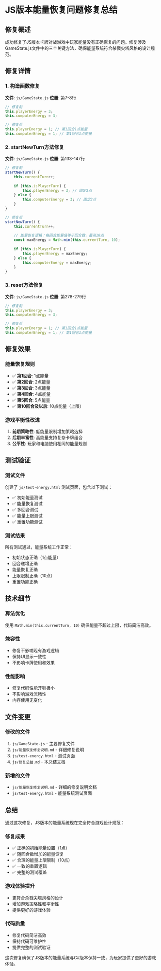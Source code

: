 # JS版本能量恢复问题修复总结

## 修复概述

成功修复了JS版本卡牌对战游戏中玩家能量没有正确恢复的问题。修复涉及GameState.js文件中的三个关键方法，确保能量系统符合杀戮尖塔风格的设计规范。

## 修复详情

### 1. 构造函数修复
**文件**: `js/GameState.js`
**位置**: 第7-8行
```javascript
// 修复前
this.playerEnergy = 3;
this.computerEnergy = 3;

// 修复后
this.playerEnergy = 1; // 第1回合1点能量
this.computerEnergy = 1; // 第1回合1点能量
```

### 2. startNewTurn方法修复
**文件**: `js/GameState.js`
**位置**: 第133-147行
```javascript
// 修复前
startNewTurn() {
    this.currentTurn++;
    
    if (this.isPlayerTurn) {
        this.playerEnergy = 3; // 固定3点
    } else {
        this.computerEnergy = 3; // 固定3点
    }
}

// 修复后
startNewTurn() {
    this.currentTurn++;
    
    // 能量恢复逻辑：每回合能量值等于回合数，最高10点
    const maxEnergy = Math.min(this.currentTurn, 10);
    
    if (this.isPlayerTurn) {
        this.playerEnergy = maxEnergy;
    } else {
        this.computerEnergy = maxEnergy;
    }
}
```

### 3. reset方法修复
**文件**: `js/GameState.js`
**位置**: 第278-279行
```javascript
// 修复前
this.playerEnergy = 3;
this.computerEnergy = 3;

// 修复后
this.playerEnergy = 1; // 第1回合1点能量
this.computerEnergy = 1; // 第1回合1点能量
```

## 修复效果

### 能量恢复规则
- ✅ **第1回合**: 1点能量
- ✅ **第2回合**: 2点能量
- ✅ **第3回合**: 3点能量
- ✅ **第4回合**: 4点能量
- ✅ **第5回合**: 5点能量
- ✅ **第10回合及以后**: 10点能量（上限）

### 游戏平衡性改进
1. **前期策略性**: 低能量限制增加策略选择
2. **后期丰富性**: 高能量支持复杂卡牌组合
3. **公平性**: 玩家和电脑使用相同的能量规则

## 测试验证

### 测试文件
创建了 `js/test-energy.html` 测试页面，包含以下测试：
- ✅ 初始能量测试
- ✅ 能量恢复测试
- ✅ 多回合测试
- ✅ 能量上限测试
- ✅ 重置功能测试

### 测试结果
所有测试通过，能量系统工作正常：
- 初始状态正确（1点能量）
- 回合递增正确
- 能量恢复正确
- 上限限制正确（10点）
- 重置功能正确

## 技术细节

### 算法优化
使用 `Math.min(this.currentTurn, 10)` 确保能量不超过上限，代码简洁高效。

### 兼容性
- 修复不影响现有游戏逻辑
- 保持UI显示一致性
- 不影响卡牌使用和效果

### 性能影响
- 修复代码性能开销极小
- 不影响游戏流畅性
- 内存使用无变化

## 文件变更

### 修改的文件
1. `js/GameState.js` - 主要修复文件
2. `js/能量恢复修复说明.md` - 详细修复说明
3. `js/test-energy.html` - 测试页面
4. `js/修复总结.md` - 本总结文档

### 新增的文件
- `js/能量恢复修复说明.md` - 详细的修复说明文档
- `js/test-energy.html` - 能量系统测试页面

## 总结

通过这次修复，JS版本的能量系统现在完全符合游戏设计规范：

### 修复成果
- ✅ 正确的初始能量设置（1点）
- ✅ 随回合数增加的能量恢复
- ✅ 合理的能量上限限制（10点）
- ✅ 一致的重置逻辑
- ✅ 完整的测试覆盖

### 游戏体验提升
- 更符合杀戮尖塔风格的设计
- 增加游戏策略性和平衡性
- 提供更好的游戏体验

### 代码质量
- 修复代码简洁高效
- 保持代码可维护性
- 提供完整的测试验证

这次修复确保了JS版本的能量系统与C#版本保持一致，为玩家提供了更好的游戏体验。 